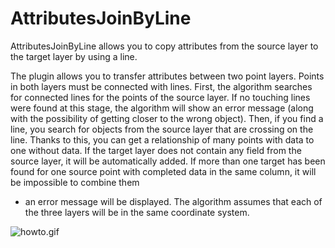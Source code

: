 # AttributesJoinByLine
AttributesJoinByLine allows you to copy attributes from the source layer to the target layer by using a line.


The plugin allows you to transfer attributes between two point layers. Points in both layers must be connected with lines. 
First, the algorithm searches for connected lines for the points of the source layer. If no touching lines were found at this stage, 
the algorithm will show an error message (along with the possibility of getting closer to the wrong object). Then, if you find a line, 
you search for objects from the source layer that are crossing on the line. Thanks to this, you can get a relationship of many points 
with data to one without data. If the target layer does not contain any field from the source layer, it will be automatically added. 
If more than one target has been found for one source point with completed data in the same column, it will be impossible to combine them 
- an error message will be displayed. The algorithm assumes that each of the three layers will be in the same coordinate system.

<img src="https://github.com/abocianowski/AttributesJoinByLine/blob/master/HowTo_gif/howto.gif?raw=true" alt="howto.gif">
